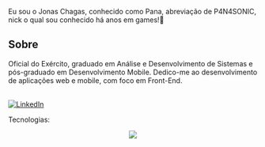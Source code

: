 Eu sou o Jonas Chagas, conhecido como Pana, abreviação de P4N4SONIC, nick o qual sou conhecido há anos em games!👋
<h2>Sobre</h2>
Oficial do Exército, graduado em Análise e Desenvolvimento de Sistemas e pós-graduado em Desenvolvimento Mobile. Dedico-me ao desenvolvimento de aplicações web e mobile, com foco em Front-End.
<br>
<br>

<p dir="auto"><a href="https://www.linkedin.com/in/jonas-chagas/" target="_blank" rel="nofollow"><img src="https://camo.githubusercontent.com/591c02e8ff595d43e0b35b1b29aed639a7154b959cd8f8c854b9e176d885b094/68747470733a2f2f696d672e736869656c64732e696f2f62616467652f4c696e6b6564496e2d3030373742353f7374796c653d666f722d7468652d6261646765266c6f676f3d6c696e6b6564696e266c6f676f436f6c6f723d7768697465" alt="LinkedIn" data-canonical-src="https://img.shields.io/badge/LinkedIn-0077B5?style=for-the-badge&amp;logo=linkedin&amp;logoColor=white" style="max-width: 100%;"></a></p>

Tecnologias:
<p align="center">
  <a href="https://skillicons.dev">
    <img src="https://skillicons.dev/icons?i=js,react,typescript,html,scss,git,flutter,kotlin,firebase,dart" />
  </a>
</p>
